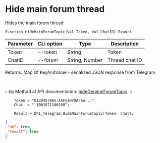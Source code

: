 ﻿---
sidebar_position: 7
---

# Hide main forum thread
 Hides the main forum thread



`Function HideMainForumTopic(Val Token, Val ChatID) Export`

  | Parameter | CLI option | Type | Description |
  |-|-|-|-|
  | Token | --token | String | Token |
  | ChatID | --forum | String, Number | Thread chat ID |

  
  Returns:  Map Of KeyAndValue - serialized JSON response from Telegram

<br/>

:::tip
Method at API documentation: [hideGeneralForumTopic](https://core.telegram.org/bots/api#hidegeneralforumtopic)
:::
<br/>


```bsl title="Code example"
    Token = "6129457865:AAFyzNYOAFbu...";
    Chat  = "-1001971186208";

    Result = OPI_Telegram.HideMainForumTopic(Token, Chat);
```
 



```json title="Result"
{
 "ok": true,
 "result": true
}
```
